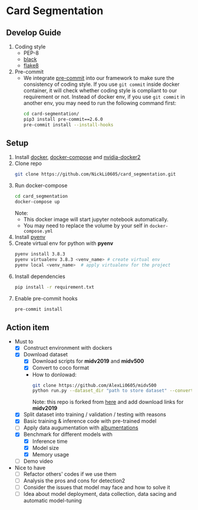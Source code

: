 # Card Segmentation

## Develop Guide

1. Coding style
   - PEP-8
   - [black](https://github.com/psf/black)
   - [flake8](https://github.com/PyCQA/flake8)
2. Pre-commit
   - We integrate [pre-commit](https://github.com/pre-commit/pre-commit) into our
     framework to make sure the consistency of coding style. If you use `git commit`
     inside docker container, it will check whether coding style is compliant to our
     requirement or not. Instead of docker env, if you use `git commit` in another env,
     you may need to run the following command first:
     ```sh
     cd card-segmentation/
     pip3 install pre-commit==2.6.0
     pre-commit install --install-hooks
     ```

## Setup

1. Install [docker](https://docs.docker.com/get-docker/),
   [docker-compose](https://docs.docker.com/compose/install/) and
   [nvidia-docker2](https://github.com/NVIDIA/nvidia-docker)
2. Clone repo
   ```sh
   git clone https://github.com/NickLi0605/card_segmentation.git
   ```
3. Run docker-compose
   ```sh
   cd card_segmentation
   docker-compose up
   ```
   Note:
   - This docker image will start jupyter notebook automatically.
   - You may need to replace the volume by your self in `docker-compose.yml`
4. Install [pyenv](https://github.com/pyenv/pyenv-installer)
5. Create virtual env for python with **pyenv**
   ```sh
   pyenv install 3.8.3
   pyenv virtualenv 3.8.3 <venv_name> # create virtual env
   pyenv local <venv_name>  # apply virtualenv for the project
   ```
6. Install dependencies
   ```sh
   pip install -r requirement.txt
   ```
7. Enable pre-commit hooks
   ```sh
   pre-commit install
   ```

## Action item

- Must to
  - [x] Construct environment with dockers
  - [x] Download dataset
    - [x] Download scripts for **midv2019** and **midv500**
    - [x] Convert to coco format
    - How to donlowad:
      ```sh
      git clone https://github.com/AlexLi0605/midv500
      python run.py --dataset_dir "path to store dataset" --convert_to_coco
      ```
      Note: this repo is forked from [here](https://github.com/fcakyon/midv500) and add
      download links for **midv2019**
  - [x] Split dataset into training / validation / testing with reasons
  - [x] Basic training & inference code with pre-trained model
  - [ ] Apply data augumentation with
        [albumentations](https://albumentations.readthedocs.io/en/latest/)
  - [x] Benchmark for different models with
    - [x] Inference time
    - [x] Model size
    - [x] Memory usage
  - [ ] Demo video
- Nice to have
  - [ ] Refactor others' codes if we use them
  - [ ] Analysis the pros and cons for detection2
  - [ ] Consider the issues that model may face and how to solve it
  - [ ] Idea about model deployment, data collection, data sacing and automatic
        model-tuning
